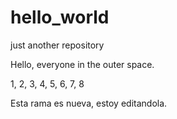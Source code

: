 # hello_world
just another repository

Hello, everyone in the outer space.

1, 2, 3, 4, 5, 6, 7, 8

Esta rama es nueva, estoy editandola.
